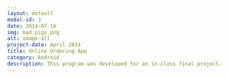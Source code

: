 ```yaml
---
layout: default
modal-id: 3
date: 2014-07-16
img: mad_pigs.png
alt: image-alt
project-date: April 2014
title: Online Ordering App
category: Android
description: This program was developed for an in-class final project. My partner, Jake Herman, and I developed an Android app that allows Dartmouth students to place an order for food at a dining place on campus. We implemented the ability for students and dining service employees to create accounts using Firebase. All in all it was a small, fun project working with Android. As this was an in-class assignment, I cannot post code to GitHub—please contact me if you'd like to take a look at it.
---
```

